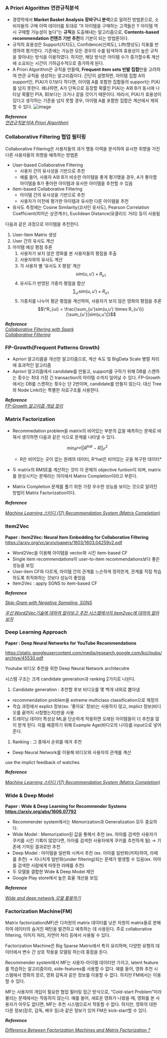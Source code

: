 ### A Priori Algorithm 연관규칙분석

- 경영학에서 **Market Basket Analysis 장바구니 분석**으로 알려진 방법론으로, 소비자들의 구매 이력 데이터를 토대로 “X 아이템을 구매하는 고객들은 Y 아이템 역시 구매할 가능성이 높다”는 **규칙**을 도출해내는 알고리즘으로, **Contents-based recommendation 컨텐츠 기반 추천**의 기본이 되는 방법론이다.
- 규칙의 효용성은 Support(지지도), Confidence(신뢰도), Lift(향상도) 지표를 반영하여 평가한다. 기존에는 가능한 모든 경우의 수를 탐색하여 효용성이 높은 규칙을 찾아내는 방식을 이용하였다. 하지만, 해당 방식은 아이템 수가 증가할수록 계산에 소요되는 시간이 기하급수적으로 증가하게 된다.  
- A Priori Algorithm은 규칙을 만들때, **Frequent item sets 빈발 집합**만을 고려하여 연관 규칙을 생성하는 알고리즘이다. 간단히 설명하면, 아이템 집합 A의 support인, P(A)가 0.1보다 작다면, 아이템 A를 포함한 집합들의 support는 P(A)를 넘지 못한다. 왜냐하면, A가 단독으로 등장할 확률인 P(A)는 A와 B가 동시에 나타날 확률인 P(A, B)보다는 크거나 같을 것이기 때문이다. 따라서, P(A)가 효용성이 있다고 생각하는 기준을 넘지 못할 경우, 아이템 A를 포함한 집합은 계산에서 제외할 수 있다.
![image](https://github.com/All4Nothing/recommendation-system/assets/81239098/bad76387-19ad-424f-8ee4-ea045251fce4)

***Reference***  
*[연관규칙분석(A Priori Algorithm)](https://ratsgo.github.io/machine%20learning/2017/04/08/apriori/)*

### Collaborative Filtering 협업 필터링

Collaborative Filtering은 사용자들의 과거 행동 이력을 분석하여 유사한 취향을 가진 다른 사용자들의 취향을 예측하는 방법론

- User-based Collaborative Filtering
    - 사용자 간의 유사성을 기반으로 추천
    - 예를 들어, 사용자 A와 B가 비슷한 아이템을 좋게 평가했을 경우, A가 좋아할 아이템을 B가 좋아한 아이템과 유사한 아이템을 추천할 수 있음
- Item-based Collaborative Filtering
    - 아이템 간의 유사성을 기반으로 추천
    - 사용자가 이전에 평가한 아이템과 유사한 다른 아이템을 추천
- 유사도 측정에는 Cosine Similarity(코사인 유사도), Pearson Correlation Coefficient(피어슨 상관계수), Euclidean Distance(유클리드 거리) 등이 사용됨

다음과 같은 과정으로 아이템을 추천한다.
1. User-Item Matrix 생성
2. User 간의 유사도 계산
3. 아이템 예상 평점 추론
    1. 사용자가 보지 않은 영화를 본 사용자들의 평점을 추출
    2. 사용자와의 유사도 계산
    3. 각 사용자 별 ‘유사도 X 평점’ 계산
      $$sim(u,u') \times R_{u'i}$$
    4. 유사도가 반영된 가중치 평점을 합산
      $$\sum_{u'}sim(u,u') \times R_{u'i}$$
    5. 가중치를 나누어 평균 평점을 계산하여, 사용자가 보지 않은 영화의 평점을 추론
      $$\^R_{ui} = \frac{\sum_{u'}sim(u,u') \times R_{u'i}}{\sum_{u'}|sim(u,u')|}$$

***Reference***  
*[Collaborative Filtering with Spark](https://www.slideshare.net/MrChrisJohnson/collaborative-filtering-with-spark)*  
*[Collaborative Filtering](https://medium.com/@toprak.mhmt/collaborative-filtering-3ceb89080ade)*  

### FP-Growth(Frequent Patterns Growth)  
- Apriori 알고리즘을 개선한 알고리즘으로, 계산 속도 및 BigData Scale 병렬 처리에 효과적인 알고리즘
- Apriori 알고리즘에서 candidate를 만들고, support를 구하기 위해 DB를 스캔하는 횟수는 최대 가장 긴 transaction의 아이템 수까지 일어날 수 있다. FP-Growth에서는 DB를 스캔하는 횟수는 단 2번이며, candidate를 만들지 않는다. 대신 Tree와 Node Link라는 특별한 자료구조를 사용한다.

***Reference***  
*[FP-Growth 알고리즘 개념 정리](http://blog.naver.com/PostView.nhn?blogId=sindong14&logNo=220661064114&parentCategoryNo=&categoryNo=48&viewDate=&isShowPopularPosts=true&from=search)*

### Matrix Factorization

- Recommedation problem을 matrix의 비어있는 부분의 값을 예측하는 문제로 바꿔서 생각하면 다음과 같은 식으로 문제를 나타낼 수 있다.
    
    $$min_{R^{hat}}||R^{hat}-R||^2_F$$
    
    - R은 비어있는 곳이 없는 원래의 데이터, R^hat은 비어있는 곳을 복구한 데이터*
    
- 두 matrix의 RMSE를 계산하는 것이 이 문제의 objective funtion이 되며, matrix를 완성시키는 문제라는 의미에서 Matrix Completion이라고 부른다.
- Matrix Completion 문제를 풀기 위한 가장 우수한 성능을 보이는 것으로 알려진 방법이 Matrix Factorization이다.

***Reference***

*[Machine Learning 스터디 (17) Recommendation System (Matrix Completion)](http://sanghyukchun.github.io/73/)*  

### Item2Vec

**Paper : Item2Vec: Neural Item Embedding for Collaborative Filtering**  https://arxiv.org/vc/arxiv/papers/1603/1603.04259v2.pdf

- Word2Vec을 이용해 아이템을 vector화 시킨 item-based CF
- Single item recommendations이 user-to-item recommendations보다 좋은 성능을 보임
- User-item CF와 다르게, 아이템 간의 관계를 느슨하게 정의한게, 관계를 직접 학습하도록 최적화하는 것보다 성능이 좋았음
- Item2Vec : apply SGNS to item-based CF

***Reference***

*[Skip-Gram with Negative Sampling, SGNS](https://wikidocs.net/69141)*

*[우선 Word2Vec기술에 대하여 알아보고 추천 시스템에서의 item2vec에 대하여 알아보자](https://brunch.co.kr/@goodvc78/16)*

### Deep Learning Approach

**Paper : Deep Neural Networks for YouTube Recommendations** 

https://static.googleusercontent.com/media/research.google.com/ko//pubs/archive/45530.pdf

Youtube 비디오 추천을 위한 Deep Neural Network architecutre

시스템 구조는 크게 candidate generation과 ranking 2가지로 나뉜다.

1. Candidate generation : 추천할 후보 비디오를 몇 백개 내외로 뽑아냄
- recommendation problem을 extreme multiclass classification으로 재정의
- 학습 과정에서 explict 정보(ex. ’좋아요’ 정보)는 사용하지 않고, implict 정보(비디오를 끝까지 시청했는지)만을 사용
- 트레이닝 데이터 특성상 ML을 단순하게 적용하면 오래된 아이템들이 더 추천을 많이 받게 된다. 이를 해결하기 위해 Example Age(비디오의 나이)를 input으로 넣어준다.
1. Ranking : 그 중에서 순위를 매겨 추천
- Deep Neural Network를 이용해 비디오와 사용자의 관계를 계산

use the implict feedback of watches

***Reference***

*[Machine Learning 스터디 (17) Recommendation System (Matrix Completion)](http://keunwoochoi.blogspot.com/2016/09/deep-neural-networks-for-youtube.html)*

### Wide & Deep Model

**Paper : Wide & Deep Learning for Recommender Systems  https://arxiv.org/abs/1606.07792**

- Recommender system에서는 Memorization과 Generalization 모두 중요하다.
- Wide Model : Memorization된 값을 통해서 추천 (ex. 아아를 검색한 사용자가 쿠키를 시킨 기록이 많았다면, 아아를 검색한 사용자에게 쿠키를 추천하게 됨) → 기존에 기억된 결과로만 추천
- Deep Model : 아이템을 일반화 시켜서 추천 (ex. 아아를 일반화(커피)하여, 라떼를 추천) → 지나치게 일반화(under filtering)되는 문제가 발생할 수 있음(ex. 아아를 검색한 사람에게 따뜻한 라떼를 추천)
- 두 모델을 결합한 Wide & Deep Model 제안
- Google Play store에서 높은 효율 개선을 보임

***Reference***

*[Wide and deep network 모델 활용하기](https://bcho.tistory.com/1187)*

### Factorization Machine(FM)

Matrix factorization(MF)은 다차원의 matrix 데이터를 낮은 차원의 matrix들로 분해하여 데이터의 숨겨진 패턴을 발견하고 예측하는 데 사용된다. 주로 collaborative filtering, 이미지 처리, 자연어 처리 등에서 사용될 수 있다.

Factorization Machine은 Big Sparse Matrix에서 특히 유리하며, 다양한 유형의 데이터에서 변수 간 상호 작용을 모델링 하는데 중점을 둔다.

Recommender system에서 MF는 사용자-아이템 데이터만 가지고, latent feature를 학습하는 알고리즘이라, side-features를 사용할 수 없다. 예를 들어, 영화 추천 시스템에서 영화의 장르, 영화 감독과 같은 정보를 이용할 수 없다. 하지만 FM에서는 이용할 수 있다.

MF는 사용자의 개입이 필요한 협업 필터링 접근 방식으로, “Cold-start Problem”이라 불리는 문제에서는 작동하지 않는다. 예를 들어, 새로운 영화가 나왔을 때, 영화를 본 사용자가 아무도 없다면, MF는 추천 시스템으로서 작동할 수 없다. 하지만, 영화의 대한 다른 정보(장르, 감독, 배우 등)과 같은 정보가 있어 FM은 kick-start할 수 있다.

***Reference***

*[Difference Between Factorization Machines and Matrix Factorization ?](https://stats.stackexchange.com/questions/108901/difference-between-factorization-machines-and-matrix-factorization)*
